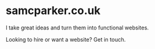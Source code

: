 # samcparker.co.uk

I take great ideas and turn them into functional websites.

Looking to hire or want a website? Get in touch.